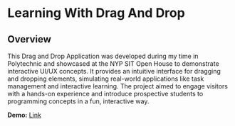 # Learning With Drag And Drop

## Overview

This Drag and Drop Application was developed during my time in Polytechnic and showcased at the NYP SIT Open House to demonstrate interactive UI/UX concepts. It provides an intuitive interface for dragging and dropping elements, simulating real-world applications like task management and interactive learning. The project aimed to engage visitors with a hands-on experience and introduce prospective students to programming concepts in a fun, interactive way.

**Demo:** [Link](https://docs.google.com/presentation/d/15yIsWRkNqeEXVaUAFtqKn_PCsv5szuuyaMb0JAxK2_A/edit?usp=sharing)
